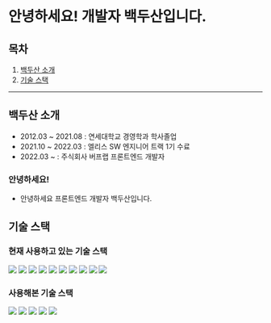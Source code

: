 
# 안녕하세요! 개발자 백두산입니다.

## 목차

1. [백두산 소개](#나는-누구일까)
2. [기술 스택](#기술-스택)

---

## 백두산 소개

- 2012.03 ~ 2021.08 : 연세대학교 경영학과 학사졸업
- 2021.10 ~ 2022.03 : 엘리스 SW 엔지니어 트랙 1기 수료
- 2022.03 ~  : 주식회사 버프랩 프론트엔드 개발자

### 안녕하세요!

- 안녕하세요 프론트엔드 개발자 백두산입니다.

## 기술 스택

### 현재 사용하고 있는 기술 스택

<img src="https://img.shields.io/badge/Javascript-3766AB?style=flat-square&logo=Javascript&logoColor=white"/>  <img src="https://img.shields.io/badge/TypeScript-ed7c3b?style=flat-square&logo=Typescript&logoColor=white"/>  <img src="https://img.shields.io/badge/Redux-3766AB?style=flat-square&logo=Redux&logoColor=white"/>  <img src="https://img.shields.io/badge/Firebase-ed7c3b?style=flat-square&logo=Firebase&logoColor=white"/>  <img src="https://img.shields.io/badge/Codepush-3766AB?style=flat-square&logo=Codepush&logoColor=white"/>  <img src="https://img.shields.io/badge/React-ed7c3b?style=flat-square&logo=React&logoColor=white"/>  <img src="https://img.shields.io/badge/ReactNative-3766AB?style=flat-square&logo=React&logoColor=white"/>  <img src="https://img.shields.io/badge/styled-components-ed7c3b?style=flat-square&logo=styled-components&logoColor=white"/>  <img src="https://img.shields.io/badge/StoryBook-3766AB?style=flat-square&logo=StoryBook&logoColor=white"/>  <img src="https://img.shields.io/badge/TypeDoc-ed7c3b?style=flat-square&logo=TypeDoc&logoColor=white"/>



### 사용해본 기술 스택

<img src="https://img.shields.io/badge/Recoil-3766AB?style=flat-square&logo=Recoil&logoColor=white"/>  <img src="https://img.shields.io/badge/Express-ed7c3b?style=flat-square&logo=Typescript&logoColor=white"/>  <img src="https://img.shields.io/badge/MongoDB-3766AB?style=flat-square&logo=MongoDB&logoColor=white"/>  <img src="https://img.shields.io/badge/Amazon EC2-ed7c3b?style=flat-square&logo=Amazon EC2&logoColor=white"/>  <img src="https://img.shields.io/badge/Amazon S3-3766AB?style=flat-square&logo=Amazon S3&logoColor=white"/>
